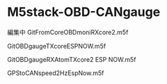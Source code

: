 # M5stack-OBD-CANgauge
編集中
GitFromCoreOBDmoniRXcore2.m5f

GitOBDgaugeTXcoreESPNOW.m5f

GitOBDgaugeRXAtomTXcore2  ESP NOW.m5f

GPStoCANspeed2HzEspNow.m5f
